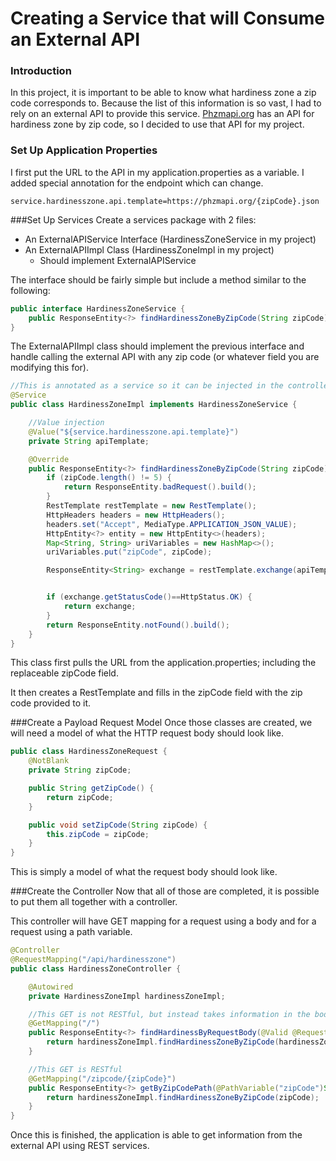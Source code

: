 # Creating a Service that will Consume an External API

### Introduction
In this project, it is important to be able to know what hardiness zone a zip code corresponds to. Because the list of this information is so vast, I had to rely on an external API to provide this service. [Phzmapi.org](https://phzmapi.org/19342.json) has an API for hardiness zone by zip code, so I decided to use that API for my project.

### Set Up Application Properties
I first put the URL to the API in my application.properties as a variable. I added special annotation for the endpoint which can change.
```properties
service.hardinesszone.api.template=https://phzmapi.org/{zipCode}.json
```

###Set Up Services
Create a services package with 2 files:
* An ExternalAPIService Interface (HardinessZoneService in my project)
* An ExternalAPIImpl Class (HardinessZoneImpl in my project)
    * Should implement ExternalAPIService

The interface should be fairly simple but include a method similar to the following:
```java
public interface HardinessZoneService {
    public ResponseEntity<?> findHardinessZoneByZipCode(String zipCode);
}
```
The ExternalAPIImpl class should implement the previous interface and handle calling the external API with any zip code (or whatever field you are modifying this for).
```java
//This is annotated as a service so it can be injected in the controller
@Service
public class HardinessZoneImpl implements HardinessZoneService {

    //Value injection
    @Value("${service.hardinesszone.api.template}")
    private String apiTemplate;

    @Override
    public ResponseEntity<?> findHardinessZoneByZipCode(String zipCode) {
        if (zipCode.length() != 5) {
            return ResponseEntity.badRequest().build();
        }
        RestTemplate restTemplate = new RestTemplate();
        HttpHeaders headers = new HttpHeaders();
        headers.set("Accept", MediaType.APPLICATION_JSON_VALUE);
        HttpEntity<?> entity = new HttpEntity<>(headers);
        Map<String, String> uriVariables = new HashMap<>();
        uriVariables.put("zipCode", zipCode);

        ResponseEntity<String> exchange = restTemplate.exchange(apiTemplate, HttpMethod.GET, entity, String.class, uriVariables);


        if (exchange.getStatusCode()==HttpStatus.OK) {
            return exchange;
        }
        return ResponseEntity.notFound().build();
    }
}
```
This class first pulls the URL from the application.properties; including the replaceable zipCode field.

It then creates a RestTemplate and fills in the zipCode field with the zip code provided to it.

###Create a Payload Request Model
Once those classes are created, we will need a model of what the HTTP request body should look like.
```java
public class HardinessZoneRequest {
    @NotBlank
    private String zipCode;

    public String getZipCode() {
        return zipCode;
    }

    public void setZipCode(String zipCode) {
        this.zipCode = zipCode;
    }
}
```
This is simply a model of what the request body should look like.

###Create the Controller
Now that all of those are completed, it is possible to put them all together with a controller.

This controller will have GET mapping for a request using a body and for a request using a path variable.
```java
@Controller
@RequestMapping("/api/hardinesszone")
public class HardinessZoneController {

    @Autowired
    private HardinessZoneImpl hardinessZoneImpl;

    //This GET is not RESTful, but instead takes information in the body.
    @GetMapping("/")
    public ResponseEntity<?> findHardinessByRequestBody(@Valid @RequestBody HardinessZoneRequest hardinessZoneRequest) {
        return hardinessZoneImpl.findHardinessZoneByZipCode(hardinessZoneRequest.getZipCode());
    }

    //This GET is RESTful
    @GetMapping("/zipcode/{zipCode}")
    public ResponseEntity<?> getByZipCodePath(@PathVariable("zipCode")String zipCode) {
        return hardinessZoneImpl.findHardinessZoneByZipCode(zipCode);
    }
}
```

Once this is finished, the application is able to get information from the external API using REST services.